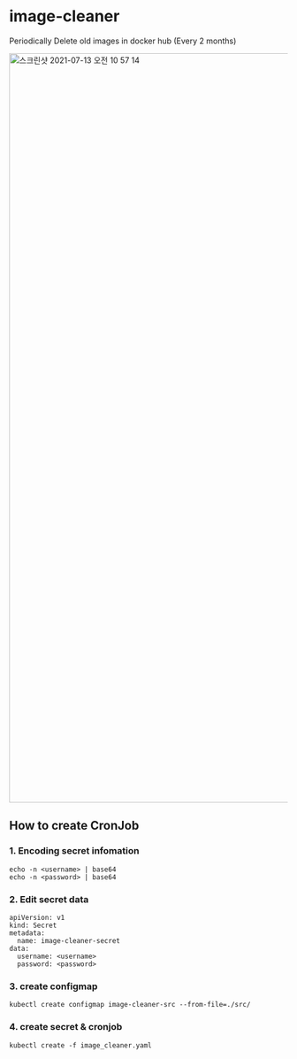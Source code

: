 # image-cleaner
Periodically Delete old images in docker hub (Every 2 months)

<img width="1354" alt="스크린샷 2021-07-13 오전 10 57 14" src="https://user-images.githubusercontent.com/19552819/125378147-3611cd00-e3c9-11eb-88dc-8d2818d3a297.png">

## How to create CronJob

### 1. Encoding secret infomation
```
echo -n <username> | base64 
echo -n <password> | base64
```
### 2. Edit secret data
```
apiVersion: v1
kind: Secret
metadata:
  name: image-cleaner-secret
data:
  username: <username>
  password: <password>
```

### 3. create configmap
```
kubectl create configmap image-cleaner-src --from-file=./src/
```

### 4. create secret & cronjob
```
kubectl create -f image_cleaner.yaml
```
